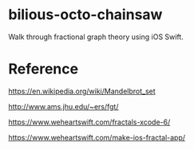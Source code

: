 # bilious-octo-chainsaw
Walk through fractional graph theory using iOS Swift.

# Reference

https://en.wikipedia.org/wiki/Mandelbrot_set

http://www.ams.jhu.edu/~ers/fgt/

https://www.weheartswift.com/fractals-xcode-6/

https://www.weheartswift.com/make-ios-fractal-app/

